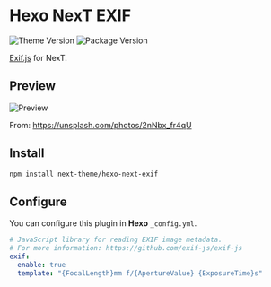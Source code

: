 # Hexo NexT EXIF

![Theme Version](https://img.shields.io/badge/NexT-v7.3.0+-blue?style=flat-square)
![Package Version](https://img.shields.io/github/package-json/v/next-theme/hexo-next-exif?style=flat-square)

[Exif.js](https://github.com/exif-js/exif-js) for NexT.

## Preview

![Preview](https://user-images.githubusercontent.com/16272760/70216651-f1e53200-177a-11ea-8417-0b23544a44c4.png)

From: https://unsplash.com/photos/2nNbx_fr4qU

## Install

```bash
npm install next-theme/hexo-next-exif
```

## Configure

You can configure this plugin in **Hexo** `_config.yml`.
```yml
# JavaScript library for reading EXIF image metadata.
# For more information: https://github.com/exif-js/exif-js
exif:
  enable: true
  template: "{FocalLength}mm f/{ApertureValue} {ExposureTime}s"
```
